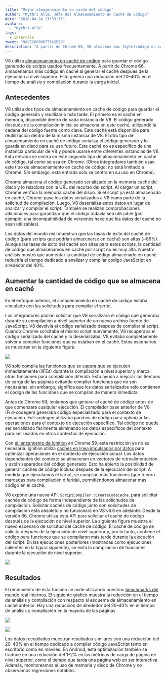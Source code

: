 ```yaml
---
title: "Mejor almacenamiento en caché del código"
author: "Mythri Alle, Jefa del Almacenamiento en Caché de Código"
date: "2018-04-24 13:33:37"
avatars: 
  - "mythri-alle"
tags: 
  - internals
tweet: "988728000677142528"
description: "A partir de Chrome 66, V8 almacena más (byte)código en caché al generar el caché después de la ejecución a nivel superior."
---
```

V8 utiliza [almacenamiento en caché de código](/blog/code-caching) para guardar el código generado de scripts usados frecuentemente. A partir de Chrome 66, almacenamos más código en caché al generar el caché después de la ejecución a nivel superior. Esto genera una reducción del 20–40% en el tiempo de análisis y compilación durante la carga inicial.

<!--truncate-->
## Antecedentes

V8 utiliza dos tipos de almacenamiento en caché de código para guardar el código generado y reutilizarlo más tarde. El primero es el caché en memoria, disponible dentro de cada instancia de V8. El código generado después de la compilación inicial se almacena en este caché, utilizando la cadena del código fuente como clave. Este caché está disponible para reutilización dentro de la misma instancia de V8. El otro tipo de almacenamiento en caché de código serializa el código generado y lo guarda en disco para su uso futuro. Este caché no es específico de una instancia particular de V8 y puede usarse entre diferentes instancias de V8. Esta entrada se centra en este segundo tipo de almacenamiento en caché de código, tal como se usa en Chrome. (Otros integradores también usan este tipo de almacenamiento en caché de código; no está limitado a Chrome. Sin embargo, esta entrada solo se centra en su uso en Chrome).

Chrome almacena el código generado serializado en la memoria caché del disco y lo relaciona con la URL del recurso del script. Al cargar un script, Chrome verifica la memoria caché del disco. Si el script ya está almacenado en caché, Chrome pasa los datos serializados a V8 como parte de la solicitud de compilación. Luego, V8 deserializa estos datos en lugar de analizar y compilar el script. También se realizan comprobaciones adicionales para garantizar que el código todavía sea utilizable (por ejemplo: una incompatibilidad de versiones hace que los datos del caché no sean utilizables).

Los datos del mundo real muestran que las tasas de éxito del caché de código (para scripts que podrían almacenarse en caché) son altas (~86%). Aunque las tasas de éxito del caché son altas para estos scripts, la cantidad de código que almacenamos en caché por script no es muy alta. Nuestro análisis mostró que aumentar la cantidad de código almacenado en caché reduciría el tiempo dedicado a analizar y compilar código JavaScript en alrededor del 40%.

## Aumentar la cantidad de código que se almacena en caché

En el enfoque anterior, el almacenamiento en caché de código estaba vinculado con las solicitudes para compilar el script.

Los integradores podían solicitar que V8 serializara el código que generaba durante su compilación a nivel superior de un nuevo archivo fuente de JavaScript. V8 devolvía el código serializado después de compilar el script. Cuando Chrome solicitaba el mismo script nuevamente, V8 recuperaba el código serializado del caché y lo deserializaba. V8 evitaba completamente volver a compilar funciones que ya estaban en el caché. Estos escenarios se muestran en la siguiente figura:

![](/_img/improved-code-caching/warm-hot-run-1.png)

V8 solo compila las funciones que se espera que se ejecuten inmediatamente (IIFEs) durante la compilación a nivel superior y marca otras funciones para compilación diferida. Esto ayuda a mejorar los tiempos de carga de las páginas evitando compilar funciones que no son necesarias, sin embargo, significa que los datos serializados solo contienen el código de las funciones que se compilan de manera inmediata.

Antes de Chrome 59, teníamos que generar el caché de código antes de que comenzara cualquier ejecución. El compilador base anterior de V8 (Full-codegen) generaba código especializado para el contexto de ejecución. Full-codegen utilizaba parches de código para optimizar las operaciones para el contexto de ejecución específico. Tal código no puede ser serializado fácilmente eliminando los datos específicos del contexto para ser usados en otros contextos de ejecución.

Con [el lanzamiento de Ignition](/blog/launching-ignition-and-turbofan) en Chrome 59, esta restricción ya no es necesaria. Ignition utiliza [cachés en línea impulsados por datos](https://www.youtube.com/watch?v=u7zRSm8jzvA) para optimizar operaciones en el contexto de ejecución actual. Los datos dependientes del contexto se almacenan en vectores de retroalimentación y están separados del código generado. Esto ha abierto la posibilidad de generar cachés de código incluso después de la ejecución del script. A medida que ejecutamos el script, se compilan más funciones (que fueron marcadas para compilación diferida), permitiéndonos almacenar más código en el caché.

V8 expone una nueva API, `ScriptCompiler::CreateCodeCache`, para solicitar cachés de código de forma independiente de las solicitudes de compilación. Solicitar cachés de código junto con solicitudes de compilación está obsoleto y no funcionará en V8 v6.6 en adelante. Desde la versión 66, Chrome utiliza esta API para solicitar el caché de código después de la ejecución de nivel superior. La siguiente figura muestra el nuevo escenario de solicitud del caché de código. El caché de código se solicita después de la ejecución de nivel superior y, por lo tanto, contiene el código para funciones que se compilaron más tarde durante la ejecución del script. En las ejecuciones posteriores (mostradas como ejecuciones calientes en la figura siguiente), se evita la compilación de funciones durante la ejecución de nivel superior.

![](/_img/improved-code-caching/warm-hot-run-2.png)

## Resultados

El rendimiento de esta función se mide utilizando nuestros [benchmarks del mundo real](https://cs.chromium.org/chromium/src/tools/perf/page_sets/v8_top_25.py?q=v8.top&sq=package:chromium&l=1) internos. El siguiente gráfico muestra la reducción en el tiempo de análisis y compilación con respecto al esquema de almacenamiento en caché anterior. Hay una reducción de alrededor del 20–40% en el tiempo de análisis y compilación en la mayoría de las páginas.

![](/_img/improved-code-caching/parse.png)

![](/_img/improved-code-caching/compile.png)

Los datos recopilados muestran resultados similares con una reducción del 20–40% en el tiempo dedicado a compilar código JavaScript tanto en escritorio como en móviles. En Android, esta optimización también se traduce en una reducción del 1–2% en las métricas de carga de página de nivel superior, como el tiempo que tarda una página web en ser interactiva. Además, monitoreamos el uso de memoria y disco de Chrome y no observamos regresiones notables.
